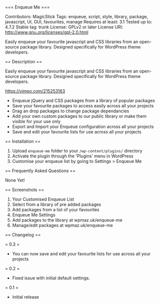 === Enqueue Me ===

Contributors: MagicStick
Tags: enqueue, script, style, library, package, javascript, UI, GUI, favourites, manage
Requires at least: 3.1
Tested up to: 4.7.2
Stable tag: trunk
License: GPLv2 or later
License URI: http://www.gnu.org/licenses/gpl-2.0.html

Easily enqueue your favourite javascript and CSS libraries from an open-source package library. Designed specifically for WordPress theme developers.

== Description ==

Easily enqueue your favourite javascript and CSS libraries from an open-source package library. Designed specifically for WordPress theme developers.

https://vimeo.com/215253163

*   Enqueue jQuery and CSS packages from a library of popular packages
*	Save your favourite packages to access easily across all your projects
*	Drag an drop packages to change package dependancies
*	Add your own custom packages to our public library or make them visible for your use only
*	Export and Import your Enqueue configuration across all your projects
*	Save and edit your favourite lists for use across all your projects

== Installation ==

1. Upload `enqueue-me` folder to your `/wp-content/plugins/` directory
2. Activate the plugin through the 'Plugins' menu in WordPress
3. Customise your enqueue list by going to Settings > Enqueue Me

== Frequently Asked Questions ==

None Yet!

== Screenshots ==

1. Your Customised Enqueue List
2. Select from a library of pre added packages
3. Add packages from a list of your favourites
4. Enqueue Me Settings
5. Add packages to the library at wpmaz.uk/enqueue-me
6. Manage/edit packages at wpmaz.uk/enqueue-me

== Changelog ==

= 0.3 =
* You can now save and edit your favourite lists for use across all your projects

= 0.2 =
* Fixed issue with initial default settings.

= 0.1 =
*  Initial release
